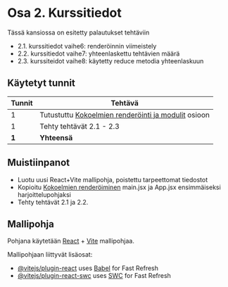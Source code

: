 # Osa 2. Kurssitiedot

Tässä kansiossa on esitetty palautukset tehtäviin
- 2.1. kurssitiedot vaihe6: renderöinnin viimeistely
- 2.2. kurssitiedot vaihe7: yhteenlaskettu tehtävien määrä
- 2.3. kurssiteidot vaihe8: käytetty reduce metodia yhteenlaskuun

## Käytetyt tunnit
  Tunnit | Tehtävä                 |
| ------- | ---------------------- |
| 1 | Tutustuttu [Kokoelmien renderöinti ja modulit](https://fullstackopen.com/osa2/kokoelmien_renderointi_ja_moduulit#kokoelmien-renderoiminen) osioon |
| 1 | Tehty tehtävät 2.1 - 2.3
| **1** | **Yhteensä** |

## Muistiinpanot
- Luotu uusi React+Vite mallipohja, poistettu tarpeettomat tiedostot
- Kopioitu [Kokoelmien renderöiminen](https://fullstackopen.com/osa2/kokoelmien_renderointi_ja_moduulit#kokoelmien-renderoiminen) main.jsx ja App.jsx ensimmäiseksi harjoittelupohjaksi
- Tehty tehtävät 2.1 ja 2.2.

## Mallipohja

Pohjana käytetään [React](https://react.dev/) + [Vite](https://vite.dev/) mallipohjaa.

Mallipohjaan liittyvät lisäosat:

- [@vitejs/plugin-react](https://github.com/vitejs/vite-plugin-react/blob/main/packages/plugin-react/README.md) uses [Babel](https://babeljs.io/) for Fast Refresh
- [@vitejs/plugin-react-swc](https://github.com/vitejs/vite-plugin-react-swc) uses [SWC](https://swc.rs/) for Fast Refresh
